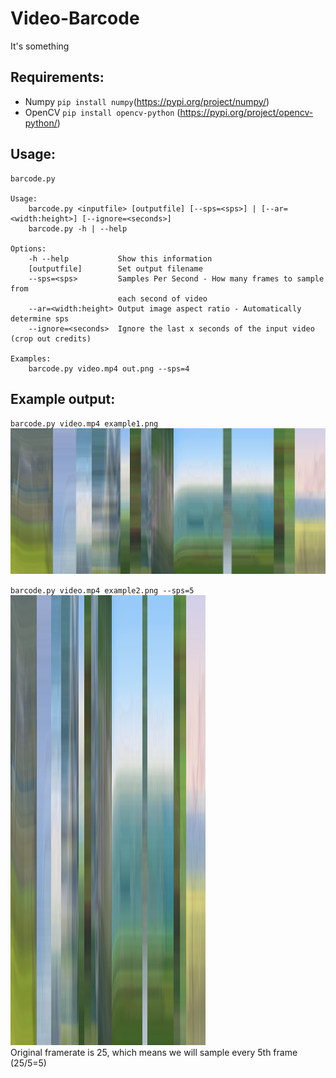 # Video-Barcode
It's something

## Requirements:
- Numpy `pip install numpy`(https://pypi.org/project/numpy/)
- OpenCV `pip install opencv-python` (https://pypi.org/project/opencv-python/)

## Usage:
```
barcode.py

Usage:
    barcode.py <inputfile> [outputfile] [--sps=<sps>] | [--ar=<width:height>] [--ignore=<seconds>]
    barcode.py -h | --help

Options:
    -h --help           Show this information
    [outputfile]        Set output filename
    --sps=<sps>         Samples Per Second - How many frames to sample from 
                        each second of video
    --ar=<width:height> Output image aspect ratio - Automatically determine sps
    --ignore=<seconds>  Ignore the last x seconds of the input video (crop out credits)

Examples:
    barcode.py video.mp4 out.png --sps=4
```

## Example output:
`barcode.py video.mp4 example1.png`  
![It's something](https://github.com/Brakebusk/Video-Barcode/blob/master/example1.png)  

`barcode.py video.mp4 example2.png --sps=5`  
![It's something](https://github.com/Brakebusk/Video-Barcode/blob/master/example2.png)  
Original framerate is 25, which means we will sample every 5th frame (25/5=5)
